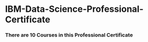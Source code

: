 # IBM-Data-Science-Professional-Certificate
### There are 10 Courses in this Professional Certificate
